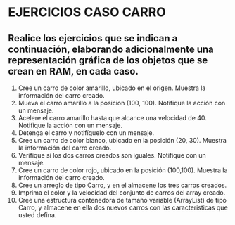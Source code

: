 # EJERCICIOS CASO CARRO

## Realice los ejercicios que se indican a continuación, elaborando adicionalmente una representación gráfica de los objetos que se crean en RAM, en cada caso. 

1. Cree un carro de color amarillo, ubicado en el origen.  Muestra la información del carro creado.
2. Mueva el carro amarillo a la posicion (100, 100).  Notifique la acción con un mensaje.
3. Acelere el carro amarillo hasta que alcance una velocidad de 40.  Notifique la acción con un mensaje.
4. Detenga el carro y notifíquelo con un mensaje.
5. Cree un carro de color blanco, ubicado en la posición (20, 30).  Muestra la información del carro creado.
6. Verifique si los dos carros creados son iguales.  Notifique con un mensaje.
7. Cree un carro de color rojo, ubicado en la posición (100,100).  Muestra la información del carro creado.
8. Cree un arreglo de tipo Carro, y en el almacene los tres carros creados.
9. Imprima el color y la velocidad del conjunto de carros del array creado.
10.  Cree una estructura contenedora de tamaño variable (ArrayList) de tipo Carro, y almacene en ella dos nuevos carros con las caracteristicas que usted defina.